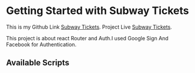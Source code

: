 # Getting Started with Subway Tickets

This is my Github Link  [Subway Tickets](https://github.com/mahmudshumit/Subway-Ticket).
Project Live  [Subway Tickets](https://subway-tickets.web.app/home).

This project is about react Router and Auth.I used Google Sign And Facebook for Authentication.

## Available Scripts

